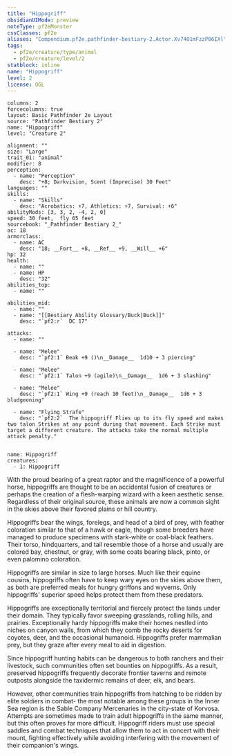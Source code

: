 ```yaml
---
title: "Hippogriff"
obsidianUIMode: preview
noteType: pf2eMonster
cssClasses: pf2e
aliases: "Compendium.pf2e.pathfinder-bestiary-2.Actor.Xv74O1mFzzP06IXl" 
tags:
  - pf2e/creature/type/animal
  - pf2e/creature/level/2
statblock: inline
name: "Hippogriff"
level: 2
license: OGL
---
```


```statblock
columns: 2
forcecolumns: true
layout: Basic Pathfinder 2e Layout
source: "Pathfinder Bestiary 2"
name: "Hippogriff"
level: "Creature 2"

alignment: ""
size: "Large"
trait_01: "animal"
modifier: 8
perception:
  - name: "Perception"
    desc: "+8; Darkvision, Scent (Imprecise) 30 Feet"
languages: ""
skills:
  - name: "Skills"
    desc: "Acrobatics: +7, Athletics: +7, Survival: +6"
abilityMods: [3, 3, 2, -4, 2, 0]
speed: 30 feet,  fly 65 feet
sourcebook: "_Pathfinder Bestiary 2_"
ac: 18
armorclass:
  - name: AC
    desc: "18; __Fort__ +8, __Ref__ +9, __Will__ +6"
hp: 32
health:
  - name: ""
  - name: HP
    desc: "32"
abilities_top:
  - name: ""

abilities_mid:
  - name: ""
  - name: "[[Bestiary Ability Glossary/Buck|Buck]]"
    desc: "`pf2:r`  DC 17"

attacks:
  - name: ""

  - name: "Melee"
    desc: "`pf2:1` Beak +9 ()\n__Damage__  1d10 + 3 piercing"

  - name: "Melee"
    desc: "`pf2:1` Talon +9 (agile)\n__Damage__  1d6 + 3 slashing"

  - name: "Melee"
    desc: "`pf2:1` Wing +9 (reach 10 feet)\n__Damage__  1d6 + 3 bludgeoning"

  - name: "Flying Strafe"
    desc: "`pf2:2`  The hippogriff Flies up to its fly speed and makes two talon Strikes at any point during that movement. Each Strike must target a different creature. The attacks take the normal multiple attack penalty."
 
```

```encounter-table
name: Hippogriff
creatures:
  - 1: Hippogriff
```



With the proud bearing of a great raptor and the magnificence of a powerful horse, hippogriffs are thought to be an accidental fusion of creatures or perhaps the creation of a flesh-warping wizard with a keen aesthetic sense. Regardless of their original source, these animals are now a common sight in the skies above their favored plains or hill country.

Hippogriffs bear the wings, forelegs, and head of a bird of prey, with feather coloration similar to that of a hawk or eagle, though some breeders have managed to produce specimens with stark-white or coal-black feathers. Their torso, hindquarters, and tail resemble those of a horse and usually are colored bay, chestnut, or gray, with some coats bearing black, pinto, or even palomino coloration.

Hippogriffs are similar in size to large horses. Much like their equine cousins, hippogriffs often have to keep wary eyes on the skies above them, as both are preferred meals for hungry griffons and wyverns. Only hippogriffs' superior speed helps protect them from these predators.

Hippogriffs are exceptionally territorial and fiercely protect the lands under their domain. They typically favor sweeping grasslands, rolling hills, and prairies. Exceptionally hardy hippogriffs make their homes nestled into niches on canyon walls, from which they comb the rocky deserts for coyotes, deer, and the occasional humanoid. Hippogriffs prefer mammalian prey, but they graze after every meal to aid in digestion.

Since hippogriff hunting habits can be dangerous to both ranchers and their livestock, such communities often set bounties on hippogriffs. As a result, preserved hippogriffs frequently decorate frontier taverns and remote outposts alongside the taxidermic remains of deer, elk, and bears.

However, other communities train hippogriffs from hatching to be ridden by elite soldiers in combat- the most notable among these groups in the Inner Sea region is the Sable Company Mercenaries in the city-state of Korvosa. Attempts are sometimes made to train adult hippogriffs in the same manner, but this often proves far more difficult. Hippogriff riders must use special saddles and combat techniques that allow them to act in concert with their mount, fighting effectively while avoiding interfering with the movement of their companion's wings.
